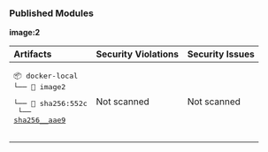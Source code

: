 

<h3>Published Modules</h3>



**image:2**



| Artifacts | Security Violations | Security Issues |
| :------------ | :--------------------- | :------------------ |
| <pre>📦 docker-local<br>└── 📁 image2<br>    └── 📁 sha256:552c<br>        └── <a href='https://myplatform.com/ui/repos/tree/General/docker-local/image2/sha256:552c/sha256__aae9?clearFilter=true' target="_blank">sha256__aae9</a><br><br></pre> | Not scanned | Not scanned |

